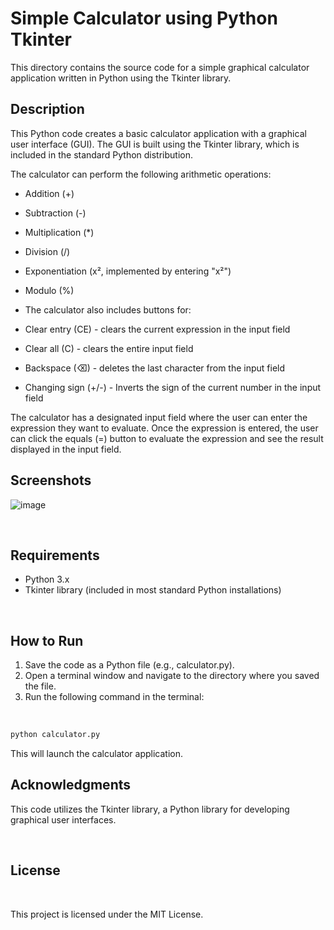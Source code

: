 # Simple Calculator using Python Tkinter

This directory contains the source code for a simple graphical calculator application written in Python using the Tkinter library.
<br />

## Description

This Python code creates a basic calculator application with a graphical user interface (GUI). The GUI is built using the Tkinter library, which is included in the standard Python distribution.

The calculator can perform the following arithmetic operations:

- Addition (+)
- Subtraction (-)
- Multiplication (\*)
- Division (/)
- Exponentiation (x², implemented by entering "x²")
- Modulo (%)
- The calculator also includes buttons for:

- Clear entry (CE) - clears the current expression in the input field
- Clear all (C) - clears the entire input field
- Backspace (⌫) - deletes the last character from the input field
- Changing sign (+/-) - Inverts the sign of the current number in the input field

The calculator has a designated input field where the user can enter the expression they want to evaluate. Once the expression is entered, the user can click the equals (=) button to evaluate the expression and see the result displayed in the input field.
<br />

## Screenshots

![image](https://github.com/akhi07rx/Python-TK-Calculator/assets/89210430/d754c4aa-4efc-4256-928f-b32273a05e33)

<br />

## Requirements

- Python 3.x
- Tkinter library (included in most standard Python installations)

<br />

## How to Run

1. Save the code as a Python file (e.g., calculator.py).
2. Open a terminal window and navigate to the directory where you saved the file.
3. Run the following command in the terminal:

<br/>

```python
python calculator.py
```

This will launch the calculator application.
<br />

## Acknowledgments

This code utilizes the Tkinter library, a Python library for developing graphical user interfaces.

<br/>

## License

<br />

This project is licensed under the MIT License.
